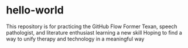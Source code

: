 # hello-world
This repository is for practicing the GitHub Flow
Former Texan, speech pathologist, and literature enthusiast learning a new skill
Hoping to find a way to unify therapy and technology in a meaningful way

